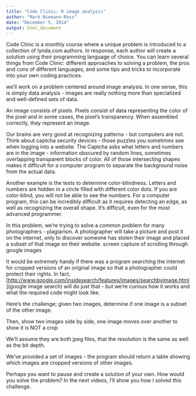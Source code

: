 ```yaml
---
title: "Code Clinic: R image analysis"
author: "Mark Niemann-Ross"
date: "December 5, 2014"
output: html_document
---
```


Code Clinic is a monthly course where a unique problem is introduced to a collection of lynda.com authors. In response, each author will create a solution using their programming language of choice. You can learn several things from Code Clinic: different approaches to solving a problem, the pros and cons of different languages, and some tips and tricks to incorporate into your own coding practices.

we’ll work on a problem centered around image analysis. In one sense, this is simply data analysis - images are really nothing more than specialized and well-defined sets of data. 

 An image consists of pixels. Pixels consist of data representing the color of the pixel and in some cases, the pixel’s transparency. When assembled correctly, they represent an image.

Our brains are very good at recognizing patterns - but computers are not. Think about captcha security devices - those puzzles you sometimes see when logging into a website. The Captcha asks what letters and numbers are in the image - information obscured by random lines, sometimes overlapping transparent blocks of color. All of those intersecting shapes makes it difficult for a computer program to separate the background noise from the actual data.

Another example is the tests to determine color-blindness. Letters and numbers are hidden in a circle filled with different color dots. If you are color-blind, you will not be able to see the numbers. For a computer program, this can be incredibly difficult as it requires detecting an edge, as well as recognizing the overall shape. It’s difficult, even for the most advanced programmer.

In this problem, we’re trying to solve a common problem for many photographers - plagiarism. A photographer will take a picture and post it on the internet, only to discover someone has stolen their image and placed a subset of that image on their website.
screen capture of scrolling through google images

It would be extremely handy if there was a program searching the internet for cropped versions of an original image so that a photographer could protect their rights. In fact, [http://www.google.com/insidesearch/features/images/searchbyimage.html
](google image search) will do just that - but we’re curious how it works and what the required code might look like.

Here’s the challenge; given two images, determine if one image is a subset of the other image. 

Then, show two images side by side, one image moves over another to show it is NOT a crop

We’ll assume they are both jpeg files, that the resolution is the same as well as the bit depth. 

We’ve provided a set of images - the program should return a table showing which images are cropped versions of other images. 

Perhaps you want to pause and create a solution of your own. How would you solve the problem? In the next videos, I’ll show you how I solved this challenge.






